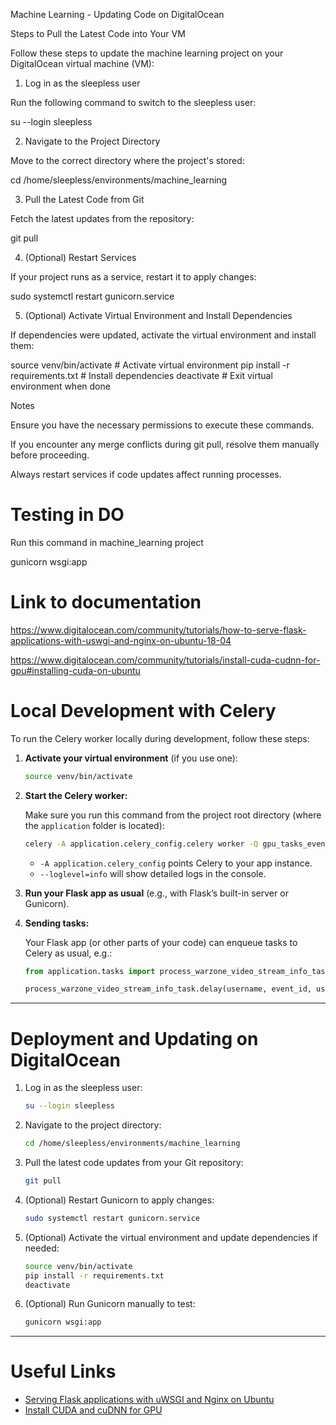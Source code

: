 Machine Learning - Updating Code on DigitalOcean

Steps to Pull the Latest Code into Your VM

Follow these steps to update the machine learning project on your DigitalOcean virtual machine (VM):

1. Log in as the sleepless user

Run the following command to switch to the sleepless user:

su --login sleepless

2. Navigate to the Project Directory

Move to the correct directory where the project's stored:

cd /home/sleepless/environments/machine_learning

3. Pull the Latest Code from Git

Fetch the latest updates from the repository:

git pull

4. (Optional) Restart Services

If your project runs as a service, restart it to apply changes:

sudo systemctl restart gunicorn.service

5. (Optional) Activate Virtual Environment and Install Dependencies

If dependencies were updated, activate the virtual environment and install them:

source venv/bin/activate  # Activate virtual environment
pip install -r requirements.txt  # Install dependencies
deactivate  # Exit virtual environment when done

Notes

Ensure you have the necessary permissions to execute these commands.

If you encounter any merge conflicts during git pull, resolve them manually before proceeding.

Always restart services if code updates affect running processes.

# Testing in DO

Run this command in machine_learning project

gunicorn wsgi:app


# Link to documentation

https://www.digitalocean.com/community/tutorials/how-to-serve-flask-applications-with-uswgi-and-nginx-on-ubuntu-18-04

https://www.digitalocean.com/community/tutorials/install-cuda-cudnn-for-gpu#installing-cuda-on-ubuntu

# Local Development with Celery

To run the Celery worker locally during development, follow these steps:

1. **Activate your virtual environment** (if you use one):

    ```bash
    source venv/bin/activate
    ```

2. **Start the Celery worker:**

    Make sure you run this command from the project root directory (where the `application` folder is located):

    ```bash
    celery -A application.celery_config.celery worker -Q gpu_tasks_event_${EVENT_ID} --loglevel=info --pool=threads --concurrency=5
    ```

    - `-A application.celery_config` points Celery to your app instance.
    - `--loglevel=info` will show detailed logs in the console.

3. **Run your Flask app as usual** (e.g., with Flask’s built-in server or Gunicorn).

4. **Sending tasks:**

    Your Flask app (or other parts of your code) can enqueue tasks to Celery as usual, e.g.:

    ```python
    from application.tasks import process_warzone_video_stream_info_task

    process_warzone_video_stream_info_task.delay(username, event_id, user_id, team_id)
    ```

---

# Deployment and Updating on DigitalOcean

1. Log in as the sleepless user:

    ```bash
    su --login sleepless
    ```

2. Navigate to the project directory:

    ```bash
    cd /home/sleepless/environments/machine_learning
    ```

3. Pull the latest code updates from your Git repository:

    ```bash
    git pull
    ```

4. (Optional) Restart Gunicorn to apply changes:

    ```bash
    sudo systemctl restart gunicorn.service
    ```

5. (Optional) Activate the virtual environment and update dependencies if needed:

    ```bash
    source venv/bin/activate
    pip install -r requirements.txt
    deactivate
    ```

6. (Optional) Run Gunicorn manually to test:

    ```bash
    gunicorn wsgi:app
    ```

---

# Useful Links

- [Serving Flask applications with uWSGI and Nginx on Ubuntu](https://www.digitalocean.com/community/tutorials/how-to-serve-flask-applications-with-uswgi-and-nginx-on-ubuntu-18-04)
- [Install CUDA and cuDNN for GPU](https://www.digitalocean.com/community/tutorials/install-cuda-cudnn-for-gpu#installing-cuda-on-ubuntu)
